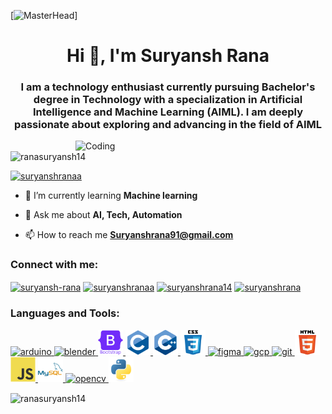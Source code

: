 [![MasterHead](https://geomoer.github.io/moer-base-r/assets/images/spotlights/github_header.png)]
<h1 align="center">Hi 👋, I'm Suryansh Rana</h1>
<h3 align="center">I am a technology enthusiast currently pursuing  Bachelor's degree in Technology with a specialization in Artificial Intelligence and Machine Learning (AIML). I am deeply passionate about exploring and advancing in the field of AIML</h3>
<img align="right" alt="Coding" width="400" src="https://media1.tenor.com/m/m1WLq0zS4i0AAAAC/blueorredpill-doesthematrixhaveyou.gif">

<p align="left"> <img src="https://komarev.com/ghpvc/?username=ranasuryansh14&label=Profile%20views&color=0e75b6&style=flat" alt="ranasuryansh14" /> </p>

<p align="left"> <a href="https://twitter.com/suryanshranaa" target="blank"><img src="https://img.shields.io/twitter/follow/suryanshranaa?logo=twitter&style=for-the-badge" alt="suryanshranaa" /></a> </p>

- 🌱 I’m currently learning **Machine learning**

- 💬 Ask me about **AI, Tech, Automation**

- 📫 How to reach me **Suryanshrana91@gmail.com**

<h3 align="left">Connect with me:</h3>
<p align="left">
<a href="https://codepen.io/suryansh-rana" target="blank"><img align="center" src="https://raw.githubusercontent.com/rahuldkjain/github-profile-readme-generator/master/src/images/icons/Social/codepen.svg" alt="suryansh-rana" height="30" width="40" /></a>
<a href="https://twitter.com/suryanshranaa" target="blank"><img align="center" src="https://raw.githubusercontent.com/rahuldkjain/github-profile-readme-generator/master/src/images/icons/Social/twitter.svg" alt="suryanshranaa" height="30" width="40" /></a>
<a href="https://linkedin.com/in/suryanshrana14" target="blank"><img align="center" src="https://raw.githubusercontent.com/rahuldkjain/github-profile-readme-generator/master/src/images/icons/Social/linked-in-alt.svg" alt="suryanshrana14" height="30" width="40" /></a>
<a href="https://hashnode.com/suryanshrana" target="blank"><img align="center" src="https://raw.githubusercontent.com/rahuldkjain/github-profile-readme-generator/master/src/images/icons/Social/hashnode.svg" alt="suryanshrana" height="30" width="40" /></a>
</p>

<h3 align="left">Languages and Tools:</h3>
<p align="left"> <a href="https://www.arduino.cc/" target="_blank" rel="noreferrer"> <img src="https://cdn.worldvectorlogo.com/logos/arduino-1.svg" alt="arduino" width="40" height="40"/> </a> <a href="https://www.blender.org/" target="_blank" rel="noreferrer"> <img src="https://download.blender.org/branding/community/blender_community_badge_white.svg" alt="blender" width="40" height="40"/> </a> <a href="https://getbootstrap.com" target="_blank" rel="noreferrer"> <img src="https://raw.githubusercontent.com/devicons/devicon/master/icons/bootstrap/bootstrap-plain-wordmark.svg" alt="bootstrap" width="40" height="40"/> </a> <a href="https://www.cprogramming.com/" target="_blank" rel="noreferrer"> <img src="https://raw.githubusercontent.com/devicons/devicon/master/icons/c/c-original.svg" alt="c" width="40" height="40"/> </a> <a href="https://www.w3schools.com/cpp/" target="_blank" rel="noreferrer"> <img src="https://raw.githubusercontent.com/devicons/devicon/master/icons/cplusplus/cplusplus-original.svg" alt="cplusplus" width="40" height="40"/> </a> <a href="https://www.w3schools.com/css/" target="_blank" rel="noreferrer"> <img src="https://raw.githubusercontent.com/devicons/devicon/master/icons/css3/css3-original-wordmark.svg" alt="css3" width="40" height="40"/> </a> <a href="https://www.figma.com/" target="_blank" rel="noreferrer"> <img src="https://www.vectorlogo.zone/logos/figma/figma-icon.svg" alt="figma" width="40" height="40"/> </a> <a href="https://cloud.google.com" target="_blank" rel="noreferrer"> <img src="https://www.vectorlogo.zone/logos/google_cloud/google_cloud-icon.svg" alt="gcp" width="40" height="40"/> </a> <a href="https://git-scm.com/" target="_blank" rel="noreferrer"> <img src="https://www.vectorlogo.zone/logos/git-scm/git-scm-icon.svg" alt="git" width="40" height="40"/> </a> <a href="https://www.w3.org/html/" target="_blank" rel="noreferrer"> <img src="https://raw.githubusercontent.com/devicons/devicon/master/icons/html5/html5-original-wordmark.svg" alt="html5" width="40" height="40"/> </a> <a href="https://developer.mozilla.org/en-US/docs/Web/JavaScript" target="_blank" rel="noreferrer"> <img src="https://raw.githubusercontent.com/devicons/devicon/master/icons/javascript/javascript-original.svg" alt="javascript" width="40" height="40"/> </a> <a href="https://www.mysql.com/" target="_blank" rel="noreferrer"> <img src="https://raw.githubusercontent.com/devicons/devicon/master/icons/mysql/mysql-original-wordmark.svg" alt="mysql" width="40" height="40"/> </a> <a href="https://opencv.org/" target="_blank" rel="noreferrer"> <img src="https://www.vectorlogo.zone/logos/opencv/opencv-icon.svg" alt="opencv" width="40" height="40"/> </a> <a href="https://www.python.org" target="_blank" rel="noreferrer"> <img src="https://raw.githubusercontent.com/devicons/devicon/master/icons/python/python-original.svg" alt="python" width="40" height="40"/> </a> </p>

<p><img align="center" src="https://github-readme-stats.vercel.app/api/top-langs?username=ranasuryansh14&show_icons=true&locale=en&layout=compact" alt="ranasuryansh14" /></p>

